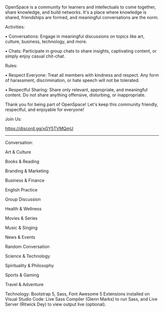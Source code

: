 OpenSpace is a community for learners and intellectuals to come together, share knowledge, and build networks. It's a place where knowledge is shared, friendships are formed, and meaningful conversations are the norm.

Activities:

• Conversations: Engage in meaningful discussions on topics like art, culture, business, technology, and more.

• Chats: Participate in group chats to share insights, captivating content, or simply enjoy casual chit-chat.

Rules:

• Respect Everyone: Treat all members with kindness and respect. Any form of harassment, discrimination, or hate speech will not be tolerated.

• Respectful Sharing: Share only relevant, appropriate, and meaningful content. Do not share anything offensive, disturbing, or inappropriate.

Thank you for being part of OpenSpace! Let's keep this community friendly, respectful, and enjoyable for everyone!

Join Us:

https://discord.gg/xGY5TVMQmU

---------------------------------------------------------------------------------------------------------------------------

Conversation:

Art & Culture

Books & Reading

Branding & Marketing

Business & Finance

English Practice

Group Discussion

Health & Wellness

Movies & Series

Music & Singing

News & Events

Random Conversation

Science & Technology

Spirituality & Philosophy

Sports & Gaming

Travel & Adventure

Technology: Bootstrap 5, Sass, Font Awesome 5
Extensions installed on Visual Studio Code: Live Sass Compiler (Glenn Marks) to run Sass, and Live Server (Ritwick Dey) to view output live (optional).
